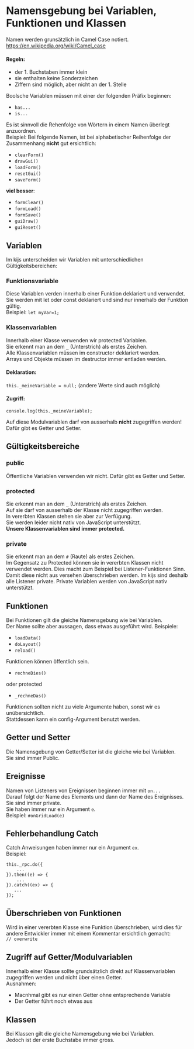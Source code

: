 Namensgebung bei Variablen, Funktionen und Klassen
==================================================
Namen werden grunsätzlich in Camel Case notiert.  
https://en.wikipedia.org/wiki/Camel_case  

#### Regeln:
- der 1. Buchstaben immer klein
- sie enthalten keine Sonderzeichen
- Ziffern sind möglich, aber nicht an der 1. Stelle

Boolsche Variablen müssen mit einer der folgenden Präfix beginnen:
- ```has...```
- ```is...```

Es ist sinnvoll die Rehenfolge von Wörtern in einem Namen überlegt anzuordnen.  
Beispiel: Bei folgende Namen, ist bei alphabetischer Reihenfolge der Zusammenhang 
**nicht** gut ersichtlich:  
 - ```clearForm()```
 - ```drawGui()```
 - ```loadForm()```
 - ```resetGui()```
 - ```saveForm()```

**viel besser**:
 - ```formClear()```
 - ```formLoad()```
 - ```formSave()```
 - ```guiDraw()```
 - ```guiReset()```


Variablen
---------
Im kijs unterscheiden wir Variablen mit unterschiedlichen Gültigkeitsbereichen:  

### Funktionsvariable
Diese Variablen verden innerhalb einer Funktion deklariert und verwendet.  
Sie werden mit let oder const deklariert und sind nur innerhalb der Funktion gültig.  
Beispiel: ```let myVar=1;```

### Klassenvariablen
Innerhalb einer Klasse verwenden wir protected Variablen.  
Sie erkennt man an dem ```_``` (Unterstrich) als erstes Zeichen.  
Alle Klassenvariablen müssen im constructor deklariert werden.  
Arrays und Objekte müssen im destructor immer entladen werden.  

#### Deklaration:  
```this._meineVariable = null;``` (andere Werte sind auch möglich)

#### Zugriff:  
```console.log(this._meineVariable);```

Auf diese Modulvariablen darf von ausserhalb **nicht** zugegriffen werden!  
Dafür gibt es Getter und Setter.  


Gültigkeitsbereiche
-------------------
### public
Öffentliche Variablen verwenden wir nicht. Dafür gibt es Getter und Setter.  

### protected
Sie erkennt man an dem ```_``` (Unterstrich) als erstes Zeichen.  
Auf sie darf von ausserhalb der Klasse nicht zugegriffen werden.  
In vererbten Klassen stehen sie aber zur Verfügung.  
Sie werden leider nicht nativ von JavaScript unterstützt.  
**Unsere Klassenvariablen sind immer protected.**  

### private
Sie erkennt man an dem ```#``` (Raute) als erstes Zeichen.  
Im Gegensatz zu Protected können sie in vererbten Klassen nicht verwendet werden.
Dies macht zum Beispiel bei Listener-Funktionen Sinn. Damit diese nicht aus versehen 
überschrieben werden. Im kijs sind deshalb alle Listener private.
Private Variablen werden von JavaScript nativ unterstützt.  


Funktionen
----------
Bei Funktionen gilt die gleiche Namensgebung wie bei Variablen.  
Der Name sollte aber aussagen, dass etwas ausgeführt wird. Beispiele:  
- ```loadData()```
- ```doLayout()```
- ```reload()```

Funktionen können öffentlich sein.  
- ```rechneDies()```

oder protected
- ```_rechneDas()```

Funktionen sollten nicht zu viele Argumente haben, sonst wir es unübersichtlich.  
Stattdessen kann ein config-Argument benutzt werden.  


Getter und Setter
-----------------
Die Namensgebung von Getter/Setter ist die gleiche wie bei Variablen.  
Sie sind immer Public.  


Ereignisse
----------
Namen von Listeners von Ereignissen beginnen immer mit ```on...```  
Darauf folgt der Name des Elements und dann der Name des Ereignisses.  
Sie sind immer private.  
Sie haben immer nur ein Argument ```e```.  
Beispiel: ```#onGridLoad(e)```  


Fehlerbehandlung Catch
----------------------
Catch Anweisungen haben immer nur ein Argument ```ex```.  
Beispiel:  

    this._rpc.do({
        ...
    }).then((e) => {
        ...
    }).catch((ex) => {
       ...
    });


Überschrieben von Funktionen
----------------------------
Wird in einer vererbten Klasse eine Funktion überschrieben, wird dies für andere 
Entwickler immer mit einem Kommentar ersichtlich gemacht:  
```// overwrite```


Zugriff auf Getter/Modulvariablen
---------------------------------
Innerhalb einer Klasse sollte grundsätzlich direkt auf Klassenvariablen zugegriffen 
werden und nicht über einen Getter.  
Ausnahmen:  
- Macnhmal gibt es nur einen Getter ohne entsprechende Variable
- Der Getter führt noch etwas aus


Klassen
-------
Bei Klassen gilt die gleiche Namensgebung wie bei Variablen.  
Jedoch ist der erste Buchstabe immer gross.  
